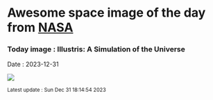 
# Awesome space image of the day from [NASA](https://api.nasa.gov/)

### Today image : Illustris: A Simulation of the Universe
Date : 2023-12-31

![](https://www.youtube.com/embed/QSivvdIyeG4?si=CNXSnbIN_HXYZG0e?rel=0)

<small>Latest update : Sun Dec 31 18:14:54 2023</small>
        